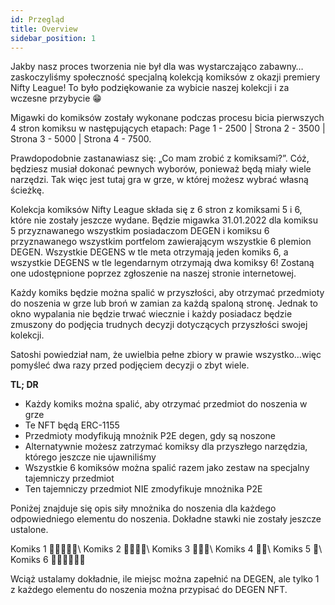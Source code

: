 ```yaml
---
id: Przegląd
title: Overview
sidebar_position: 1
---
```


Jakby nasz proces tworzenia nie był dla was wystarczająco zabawny… zaskoczyliśmy społeczność specjalną kolekcją komiksów z okazji premiery Nifty League! To było podziękowanie za wybicie naszej kolekcji i za wczesne przybycie 😁

Migawki do komiksów zostały wykonane podczas procesu bicia pierwszych 4 stron komiksu w następujących etapach: Page 1 - 2500 | Strona 2 - 3500 | Strona 3 - 5000 | Strona 4 - 7500.

Prawdopodobnie zastanawiasz się: „Co mam zrobić z komiksami?”. Cóż, będziesz musiał dokonać pewnych wyborów, ponieważ będą miały wiele narzędzi. Tak więc jest tutaj gra w grze, w której możesz wybrać własną ścieżkę.

Kolekcja komiksów Nifty League składa się z 6 stron z komiksami 5 i 6, które nie zostały jeszcze wydane. Będzie migawka 31.01.2022 dla komiksu 5 przyznawanego wszystkim posiadaczom DEGEN i komiksu 6 przyznawanego wszystkim portfelom zawierającym wszystkie 6 plemion DEGEN. Wszystkie DEGENS w tle meta otrzymają jeden komiks 6, a wszystkie DEGENS w tle legendarnym otrzymają dwa komiksy 6! Zostaną one udostępnione poprzez zgłoszenie na naszej stronie internetowej.

Każdy komiks będzie można spalić w przyszłości, aby otrzymać przedmioty do noszenia w grze lub broń w zamian za każdą spaloną stronę. Jednak to okno wypalania nie będzie trwać wiecznie i każdy posiadacz będzie zmuszony do podjęcia trudnych decyzji dotyczących przyszłości swojej kolekcji.

Satoshi powiedział nam, że uwielbia pełne zbiory w prawie wszystko…więc pomyśleć dwa razy przed podjęciem decyzji o zbyt wiele.

**TL; DR**

- Każdy komiks można spalić, aby otrzymać przedmiot do noszenia w grze
- Te NFT będą ERC-1155
- Przedmioty modyfikują mnożnik P2E degen, gdy są noszone
- Alternatywnie możesz zatrzymać komiksy dla przyszłego narzędzia, którego jeszcze nie ujawniliśmy
- Wszystkie 6 komiksów można spalić razem jako zestaw na specjalny tajemniczy przedmiot
- Ten tajemniczy przedmiot NIE zmodyfikuje mnożnika P2E

Poniżej znajduje się opis siły mnożnika do noszenia dla każdego odpowiedniego elementu do noszenia. Dokładne stawki nie zostały jeszcze ustalone.

Komiks 1 💪💪💪💪💪\ Komiks 2 💪💪💪💪\ Komiks 3 💪💪💪\ Komiks 4 💪💪\ Komiks 5 💪\ Komiks 6 💪💪💪💪💪💪


Wciąż ustalamy dokładnie, ile miejsc można zapełnić na DEGEN, ale tylko 1 z każdego elementu do noszenia można przypisać do DEGEN NFT. 
